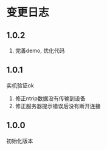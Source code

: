 # 变更日志

## 1.0.2

1. 完善demo, 优化代码

## 1.0.1

实机验证ok

1. 修正ntrip数据没有传输到设备
2. 修正服务器提示错误后没有断开连接

## 1.0.0

初始化版本
